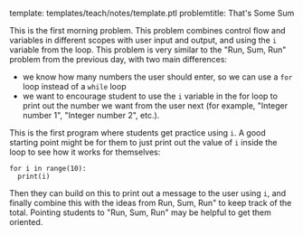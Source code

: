 template: templates/teach/notes/template.ptl
problemtitle: That's Some Sum

This is the first morning problem.  This problem combines control flow and variables in different scopes with user input and output, and using the `i` variable from the loop.  This problem is very similar to the "Run, Sum, Run" problem from the previous day, with two main differences:

+ we know how many numbers the user should enter, so we can use a `for` loop instead of a `while` loop
+ we want to encourage student to use the `i` variable in the for loop to print out the number we want from the user next (for example, "Integer number 1", "Integer number 2", etc.).

This is the first program where students get practice using `i`.  A good starting point might be for them to just print out the value of `i` inside the loop to see how it works for themselves:

```
for i in range(10):
  print(i)
```

Then they can build on this to print out a message to the user using `i`, and finally combine this with the ideas from Run, Sum, Run" to keep track of the total.  Pointing students to "Run, Sum, Run" may be helpful to get them oriented.
